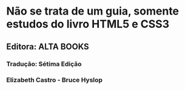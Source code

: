 # Não se trata de um guia, somente estudos do livro HTML5 e CSS3
##  Editora: ALTA BOOKS
### Tradução: Sétima Edição
### Elizabeth Castro - Bruce Hyslop
